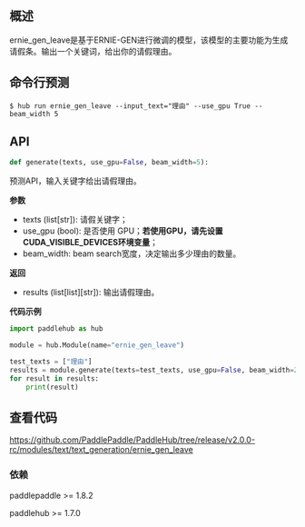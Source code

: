 ## 概述


ernie_gen_leave是基于ERNIE-GEN进行微调的模型，该模型的主要功能为生成请假条。输出一个关键词，给出你的请假理由。

## 命令行预测

```shell
$ hub run ernie_gen_leave --input_text="理由" --use_gpu True --beam_width 5
```

## API

```python
def generate(texts, use_gpu=False, beam_width=5):
```

预测API，输入关键字给出请假理由。

**参数**

* texts (list\[str\]): 请假关键字；
* use\_gpu (bool): 是否使用 GPU；**若使用GPU，请先设置CUDA\_VISIBLE\_DEVICES环境变量**；
* beam\_width: beam search宽度，决定输出多少理由的数量。

**返回**

* results (list\[list\]\[str\]): 输出请假理由。

**代码示例**

```python
import paddlehub as hub

module = hub.Module(name="ernie_gen_leave")

test_texts = ["理由"]
results = module.generate(texts=test_texts, use_gpu=False, beam_width=2)
for result in results:
    print(result)
```


## 查看代码

https://github.com/PaddlePaddle/PaddleHub/tree/release/v2.0.0-rc/modules/text/text_generation/ernie_gen_leave

### 依赖

paddlepaddle >= 1.8.2

paddlehub >= 1.7.0
